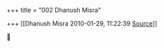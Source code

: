 +++
title = "002 Dhanush Misra"

+++
[[Dhanush Misra	2010-01-29, 11:22:39 [Source](https://groups.google.com/g/bvparishat/c/yqbSF_Q6avE)]]





